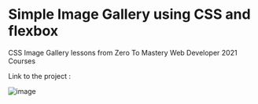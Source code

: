 # Simple Image Gallery using CSS and flexbox
CSS Image Gallery lessons from Zero To Mastery Web Developer 2021 Courses

Link to the project : 

![image](https://user-images.githubusercontent.com/71271962/135775809-1544654d-569f-4bc7-b852-412d1a54fb6e.png)

